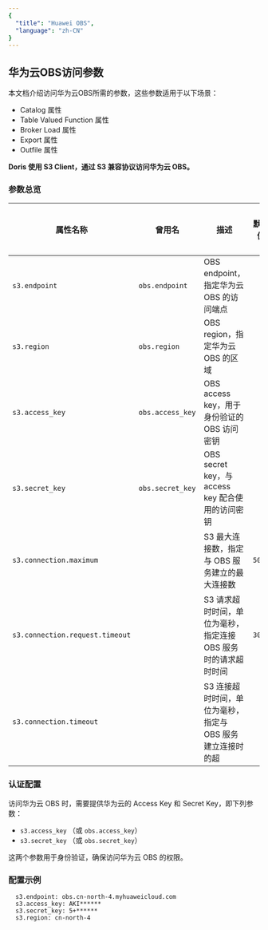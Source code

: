 ```yaml
---
{
  "title": "Huawei OBS",
  "language": "zh-CN"
}
---
```


<!--
Licensed to the Apache Software Foundation (ASF) under one
or more contributor license agreements.  See the NOTICE file
distributed with this work for additional information
regarding copyright ownership.  The ASF licenses this file
to you under the Apache License, Version 2.0 (the
"License"); you may not use this file except in compliance
with the License.  You may obtain a copy of the License at

  http://www.apache.org/licenses/LICENSE-2.0

Unless required by applicable law or agreed to in writing,
software distributed under the License is distributed on an
"AS IS" BASIS, WITHOUT WARRANTIES OR CONDITIONS OF ANY
KIND, either express or implied.  See the License for the
specific language governing permissions and limitations
under the License.
-->

## 华为云OBS访问参数

本文档介绍访问华为云OBS所需的参数，这些参数适用于以下场景：

- Catalog 属性
- Table Valued Function 属性
- Broker Load 属性
- Export 属性
- Outfile 属性

**Doris 使用 S3 Client，通过 S3 兼容协议访问华为云 OBS。**
### 参数总览

| 属性名称                            | 曾用名              | 描述                                    | 默认值    | 是否必须 |
|---------------------------------|------------------|---------------------------------------|--------|------|
| `s3.endpoint`                   | `obs.endpoint`   | OBS endpoint，指定华为云 OBS 的访问端点          |        | 是    |
| `s3.region`                     | `obs.region`     | OBS region，指定华为云 OBS 的区域              |        | 否    |
| `s3.access_key`                 | `obs.access_key` | OBS access key，用于身份验证的 OBS 访问密钥       |        | 是    |
| `s3.secret_key`                 | `obs.secret_key` | OBS secret key，与 access key 配合使用的访问密钥 |        | 是    |
| `s3.connection.maximum`         |                  | S3 最大连接数，指定与 OBS 服务建立的最大连接数           | `50`   | 否    |
| `s3.connection.request.timeout` |                  | S3 请求超时时间，单位为毫秒，指定连接 OBS 服务时的请求超时时间   | `3000` | 否    |
| `s3.connection.timeout`         |                  | S3 连接超时时间，单位为毫秒，指定与 OBS 服务建立连接时的超     

### 认证配置

访问华为云 OBS 时，需要提供华为云的 Access Key 和 Secret Key，即下列参数：

- `s3.access_key` （或 `obs.access_key`）
- `s3.secret_key` （或 `obs.secret_key`）

这两个参数用于身份验证，确保访问华为云 OBS 的权限。

### 配置示例

```properties:
  s3.endpoint: obs.cn-north-4.myhuaweicloud.com
  s3.access_key: AKI******
  s3.secret_key: 5+******
  s3.region: cn-north-4
```